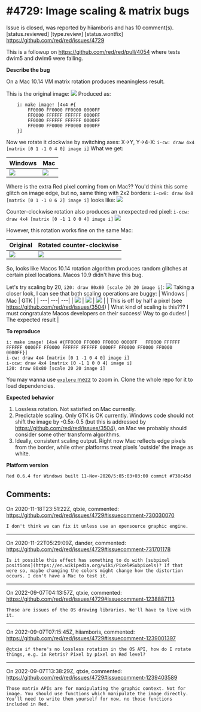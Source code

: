 
#4729: Image scaling & matrix bugs
================================================================================
Issue is closed, was reported by hiiamboris and has 10 comment(s).
[status.reviewed] [type.review] [status.wontfix]
<https://github.com/red/red/issues/4729>

This is a followup on https://github.com/red/red/pull/4054 where tests dwim5 and dwim6 were failing.

**Describe the bug**

On a Mac 10.14 VM matrix rotation produces meaningless result.

This is the original image:
![](https://i.gyazo.com/6a060d9ea90751a1964abf872b0a677b.png)
Produced as: 
```
	i: make image! [4x4 #{
		FF0000 FF0000 FF0000 0000FF
		FF0000 FFFFFF FFFFFF 0000FF
		FF0000 FFFFFF FFFFFF 0000FF
		FF0000 FF0000 FF0000 0000FF
	}]
```

Now we rotate it clockwise by switching axes: X->Y, Y->4-X: `i-cw: draw 4x4 [matrix [0 1 -1 0 4 0] image i]`
What we get:

| Windows | Mac |
| --- | --- |
| ![](https://i.gyazo.com/76ac6b513ecdb0d9b37e1103b786615b.png) | ![](https://i.gyazo.com/0572e6ac47f437fd55b527f3c122ce59.png) |

Where is the extra Red pixel coming from on Mac??
You'd think this some glitch on image edge, but no, same thing with 2x2 borders: `i-cw8: draw 8x8 [matrix [0 1 -1 0 6 2] image i]` looks like:
![](https://i.gyazo.com/3ee8f28d992554c63f4aa36f392a92e5.png)

Counter-clockwise rotation also produces an unexpected red pixel: `i-ccw: draw 4x4 [matrix [0 -1 1 0 0 4] image i]`
![](https://i.gyazo.com/34838c316242d1609935397fdacc9c57.png)

However, this rotation works fine on the same Mac:

| Original | Rotated counter-clockwise |
| --- | --- |
| ![](https://i.gyazo.com/76ac6b513ecdb0d9b37e1103b786615b.png) | ![](https://i.gyazo.com/6a060d9ea90751a1964abf872b0a677b.png) |

So, looks like Macos 10.14 rotation algorithm produces random glitches at certain pixel locations. Macos 10.9 didn't have this bug.

Let's try scaling by 20, `i20: draw 80x80 [scale 20 20 image i]`:
![](https://i.gyazo.com/163ebaeae826333763746080f57b74d8.png)
Taking a closer look, I can see that both scaling operations are buggy:
| Windows | Mac | GTK |
| ---| ---| ---| 
| ![](https://i.gyazo.com/bb33faceaa1cf2b28b5cf6763b4242b2.png) | ![](https://i.gyazo.com/cb8fa5ad80ea56d53884115c35007511.png) | ![](https://i.gyazo.com/e42bcafa04057a5a4ea493188333abaf.png) | 
| This is off by half a pixel (see https://github.com/red/red/issues/3504) | What kind of scaling is this??? I must congratulate Macos developers on their success! Way to go dudes! | The expected result |


**To reproduce**
```
i: make image! [4x4 #{FF0000 FF0000 FF0000 0000FF	FF0000 FFFFFF FFFFFF 0000FF	FF0000 FFFFFF FFFFFF 0000FF	FF0000 FF0000 FF0000 0000FF}]
i-cw: draw 4x4 [matrix [0 1 -1 0 4 0] image i]
i-ccw: draw 4x4 [matrix [0 -1 1 0 0 4] image i]
i20: draw 80x80 [scale 20 20 image i]
```
You may wanna use [`explore` mezz](https://gitlab.com/hiiamboris/red-mezz-warehouse/-/blob/master/explore.red) to zoom in. Clone the whole repo for it to load dependencies.

**Expected behavior**

1. Lossless rotation. Not satisfied on Mac currently.
2. Predictable scaling. Only GTK is OK currently. Windows code should not shift the image by -0.5x-0.5 (but this is addressed by https://github.com/red/red/issues/3504), on Mac we probably should consider some other transform algorithms.
3. Ideally, consistent scaling output. Right now Mac reflects edge pixels from the border, while other platforms treat pixels 'outside' the image as white.

**Platform version**
```
Red 0.6.4 for Windows built 11-Nov-2020/5:05:03+03:00 commit #738c45d
```



Comments:
--------------------------------------------------------------------------------

On 2020-11-18T23:51:22Z, qtxie, commented:
<https://github.com/red/red/issues/4729#issuecomment-730030070>

    I don't think we can fix it unless use an opensource graphic engine.

--------------------------------------------------------------------------------

On 2020-11-22T05:29:09Z, dander, commented:
<https://github.com/red/red/issues/4729#issuecomment-731701178>

    Is it possible this effect has something to do with [subpixel positions](https://en.wikipedia.org/wiki/Pixel#Subpixels)? If that were so, maybe changing the colors might change how the distortion occurs. I don't have a Mac to test it.

--------------------------------------------------------------------------------

On 2022-09-07T04:13:57Z, qtxie, commented:
<https://github.com/red/red/issues/4729#issuecomment-1238887113>

    Those are issues of the OS drawing libraries. We'll have to live with it.

--------------------------------------------------------------------------------

On 2022-09-07T07:15:45Z, hiiamboris, commented:
<https://github.com/red/red/issues/4729#issuecomment-1239001397>

    @qtxie if there's no lossless rotation in the OS API, how do I rotate things, e.g. in Retris? Pixel by pixel on Red level?

--------------------------------------------------------------------------------

On 2022-09-07T13:38:29Z, qtxie, commented:
<https://github.com/red/red/issues/4729#issuecomment-1239403589>

    Those matrix APIs are for manipulating the graphic context. Not for image. You should use functions which manipulate the image directly. You'll need to write them yourself for now, no those functions included in Red.

